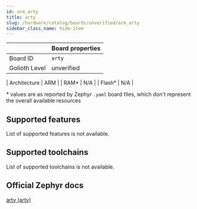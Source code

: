 ```yaml
---
id: arm_arty
title: arty
slug: /hardware/catalog/boards/unverified/arm_arty
sidebar_class_name: hide-item
---
```


[//]: # (This is an auto-generated file, do not edit! Changes to it will be lost upon re-generation)



|                | Board properties     |
| -------------  | -------------------- |
| Board ID       | `arty` |
| Golioth Level  | unverified       |

| Architecture   | ARM |
| RAM*           | N/A |
| Flash*         | N/A |

\* values are as reported by Zephyr `.yaml` board files, which don't represent the overall available resources



## Supported features

List of supported features is not available.

## Supported toolchains

List of supported toolchains is not available.

## Official Zephyr docs

[arty (arty)](https://docs.zephyrproject.org/latest/boards/arm/arty/doc/index.html)
